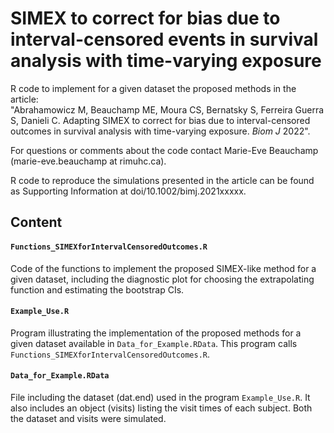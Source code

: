 # SIMEX to correct for bias due to interval-censored events in survival analysis with time-varying exposure 

R code to implement for a given dataset the proposed methods in the article:  
"Abrahamowicz M, Beauchamp ME, Moura CS, Bernatsky S, Ferreira Guerra S, Danieli C. Adapting SIMEX to correct for bias due to interval-censored outcomes in survival analysis with time-varying exposure. *Biom J* 2022".

For questions or comments about the code contact Marie-Eve Beauchamp (marie-eve.beauchamp at rimuhc.ca).

R code to reproduce the simulations presented in the article can be found as Supporting Information at doi/10.1002/bimj.2021xxxxx. 

## Content

#### `Functions_SIMEXforIntervalCensoredOutcomes.R`
Code of the functions to implement the proposed SIMEX-like method for a given dataset, including the diagnostic plot for choosing the extrapolating function and estimating the bootstrap CIs.

#### `Example_Use.R`
Program illustrating the implementation of the proposed methods for a given dataset available in `Data_for_Example.RData`. This program calls `Functions_SIMEXforIntervalCensoredOutcomes.R`.

#### `Data_for_Example.RData`
File including the dataset (dat.end) used in the program `Example_Use.R`. It also includes an object (visits) listing the visit times of each subject. Both the dataset and visits were simulated.

